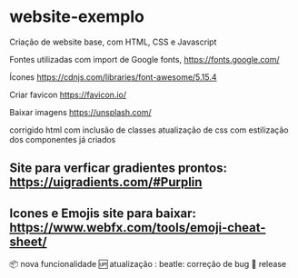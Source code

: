 # website-exemplo

Criação de website base, com HTML, CSS e Javascript

Fontes utilizadas com import de Google fonts, https://fonts.google.com/

Ícones https://cdnjs.com/libraries/font-awesome/5.15.4

Criar favicon https://favicon.io/

Baixar imagens https://unsplash.com/

corrigido html com inclusão de classes
atualização de css com estilização dos componentes já criados

## Site para verficar gradientes prontos: https://uigradients.com/#Purplin

## Icones e Emojis site para baixar: https://www.webfx.com/tools/emoji-cheat-sheet/

:package: nova funcionalidade
:up: atualização
: beatle: correção de bug
:checkered_flag: release
